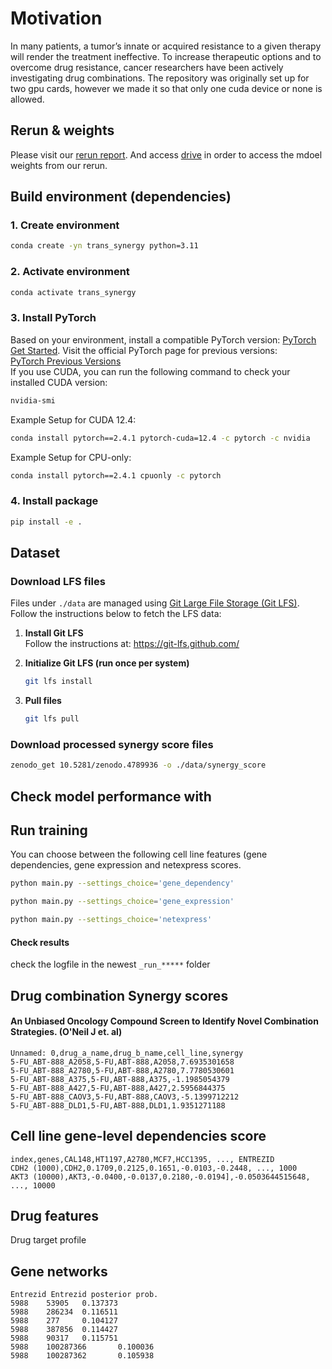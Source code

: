 # Motivation

In many patients, a tumor’s innate or acquired resistance to a given therapy will render the treatment ineffective. To increase therapeutic options and to overcome drug resistance, cancer researchers have been actively investigating drug combinations.
The repository was originally set up for two gpu cards, however we made it so that only one cuda device or none is allowed.

## Rerun & weights
Please visit our [rerun report](https://api.wandb.ai/links/ninazukowska/4obpz9bl).
And access [drive](https://drive.google.com/file/d/1wZ-1KFirBBdy1egMXxBB7Sgx0uQm6Jue/view?usp=sharing) in order to access the mdoel weights from our rerun.

## Build environment (dependencies)

### 1. Create environment
```bash
conda create -yn trans_synergy python=3.11
```
### 2. Activate environment
```bash
conda activate trans_synergy
```
### 3. Install PyTorch
Based on your environment, install a compatible PyTorch version: [PyTorch Get Started](https://pytorch.org/get-started/locally/). 
Visit the official PyTorch page for previous versions:  
[PyTorch Previous Versions](https://pytorch.org/get-started/previous-versions/)<br>
If you use CUDA, you can run the following command to check your installed CUDA version:
```bash
nvidia-smi      
```
Example Setup for CUDA 12.4:
```bash
conda install pytorch==2.4.1 pytorch-cuda=12.4 -c pytorch -c nvidia 
```
Example Setup for CPU-only:
```bash
conda install pytorch==2.4.1 cpuonly -c pytorch
```

### 4. Install package
```bash
pip install -e .
```

## Dataset

### Download LFS files

Files under `./data` are managed using [Git Large File Storage (Git LFS)](https://git-lfs.github.com/). 
Follow the instructions below to fetch the LFS data:

1. **Install Git LFS**  
   Follow the instructions at: https://git-lfs.github.com/

2. **Initialize Git LFS (run once per system)**  
   ```bash
   git lfs install
    ```
3. **Pull files**
   ```bash
   git lfs pull
    ```

### Download processed synergy score files
```bash
zenodo_get 10.5281/zenodo.4789936 -o ./data/synergy_score
```

## Check model performance with 


## Run training
You can choose between the following cell line features (gene dependencies, gene expression and netexpress scores.
```bash
python main.py --settings_choice='gene_dependency'
```
```bash
python main.py --settings_choice='gene_expression'
```
```bash
python main.py --settings_choice='netexpress'
```

#### Check results
check the logfile in the newest ```_run_*****``` folder

## Drug combination Synergy scores

#### An Unbiased Oncology Compound Screen to Identify Novel Combination Strategies. (O'Neil J et. al)

```
Unnamed: 0,drug_a_name,drug_b_name,cell_line,synergy
5-FU_ABT-888_A2058,5-FU,ABT-888,A2058,7.6935301658
5-FU_ABT-888_A2780,5-FU,ABT-888,A2780,7.7780530601
5-FU_ABT-888_A375,5-FU,ABT-888,A375,-1.1985054379
5-FU_ABT-888_A427,5-FU,ABT-888,A427,2.5956844375
5-FU_ABT-888_CAOV3,5-FU,ABT-888,CAOV3,-5.1399712212
5-FU_ABT-888_DLD1,5-FU,ABT-888,DLD1,1.9351271188
```

## Cell line gene-level dependencies score

```
index,genes,CAL148,HT1197,A2780,MCF7,HCC1395, ..., ENTREZID
CDH2 (1000),CDH2,0.1709,0.2125,0.1651,-0.0103,-0.2448, ..., 1000
AKT3 (10000),AKT3,-0.0400,-0.0137,0.2180,-0.0194],-0.0503644515648, ..., 10000
```

## Drug features
Drug target profile

## Gene networks

```
Entrezid Entrezid posterior prob.
5988    53905   0.137373
5988    286234  0.116511
5988    277     0.104127
5988    387856  0.114427
5988    90317   0.115751
5988    100287366       0.100036
5988    100287362       0.105938
```
